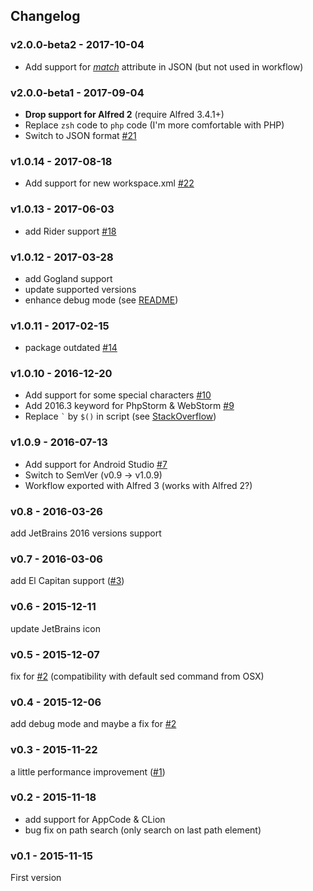 ## Changelog

### v2.0.0-beta2 - 2017-10-04
* Add support for _[match](https://www.alfredapp.com/help/workflows/inputs/script-filter/json/#match)_ attribute in JSON (but not used in workflow)

### v2.0.0-beta1 - 2017-09-04
* __Drop support for Alfred 2__ (require Alfred 3.4.1+)
* Replace `zsh` code to `php` code (I'm more comfortable with PHP) 
* Switch to JSON format [#21](https://github.com/bchatard/jetbrains-alfred-workflow/issues/21)

### v1.0.14 - 2017-08-18
* Add support for new workspace.xml [#22](https://github.com/bchatard/jetbrains-alfred-workflow/issues/22)

### v1.0.13 - 2017-06-03
* add Rider support [#18](https://github.com/bchatard/jetbrains-alfred-workflow/issues/18)

### v1.0.12 - 2017-03-28
* add Gogland support 
* update supported versions
* enhance debug mode (see [README](README.md#debug))

### v1.0.11 - 2017-02-15
* package outdated [#14](https://github.com/bchatard/jetbrains-alfred-workflow/issues/14)

### v1.0.10 - 2016-12-20
* Add support for some special characters [#10](https://github.com/bchatard/jetbrains-alfred-workflow/issues/10)
* Add 2016.3 keyword for PhpStorm & WebStorm [#9](https://github.com/bchatard/jetbrains-alfred-workflow/issues/9)
* Replace `` ` `` by `$()` in script (see [StackOverflow](http://stackoverflow.com/a/9406350))

### v1.0.9 - 2016-07-13
* Add support for Android Studio [#7](https://github.com/bchatard/jetbrains-alfred-workflow/issues/7)
* Switch to SemVer (v0.9 -> v1.0.9)
* Workflow exported with Alfred 3 (works with Alfred 2?)

### v0.8 - 2016-03-26
add JetBrains 2016 versions support

### v0.7 - 2016-03-06
add El Capitan support ([#3](https://github.com/bchatard/jetbrains-alfred-workflow/issues/3))

### v0.6 - 2015-12-11
update JetBrains icon

### v0.5 - 2015-12-07
fix for [#2](https://github.com/bchatard/jetbrains-alfred-workflow/issues/2) (compatibility with default sed command from OSX)

### v0.4 - 2015-12-06
add debug mode and maybe a fix for [#2](https://github.com/bchatard/jetbrains-alfred-workflow/issues/2)

### v0.3 - 2015-11-22
a little performance improvement ([#1](https://github.com/bchatard/jetbrains-alfred-workflow/issues/1))

### v0.2 - 2015-11-18
* add support for AppCode & CLion
* bug fix on path search (only search on last path element)

### v0.1 - 2015-11-15
First version
